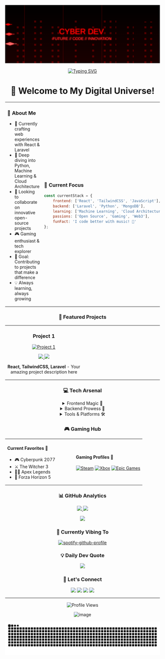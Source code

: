 <div align="center">

<!-- We'll keep your header SVG -->
<img src="header.svg" width="800" alt="Welcome to My GitHub"/>

<!-- Typing SVG for dynamic welcome message -->
[![Typing SVG](https://readme-typing-svg.herokuapp.com?font=Fira+Code&pause=1000&color=FF0000&center=true&vCenter=true&width=435&lines=Front+End+Developer;Open+Source+Enthusiast;Continuous+Learner;Gaming+Aficionado)](https://git.io/typing-svg)

# 🚀 Welcome to My Digital Universe! 

<table>
<tr>
<td width="50%">
<h3>💫 About Me</h3>

- 🔭 Currently crafting web experiences with React & Laravel
- 🌱 Deep diving into Python, Machine Learning & Cloud Architecture
- 👯 Looking to collaborate on innovative open-source projects
- 🎮 Gaming enthusiast & tech explorer
- 🎯 Goal: Contributing to projects that make a difference
- 💡 Always learning, always growing
</td>
<td width="50%">

### 🎯 Current Focus

```javascript
const currentStack = {
    frontend: ['React', 'TailwindCSS', 'JavaScript'],
    backend: ['Laravel', 'Python', 'MongoDB'],
    learning: ['Machine Learning', 'Cloud Architecture'],
    passions: ['Open Source', 'Gaming', 'Web3'],
    funFact: 'I code better with music! 🎵'
};
```
</td>
</tr>
</table>

### 🌟 Featured Projects

<table>
<tr>
<td width="33%">
<h3 align="center">Project 1</h3>
<div align="center">
<a href="PROJECT_LINK" target="_blank"><img src="/api/placeholder/300/200" width="300" alt="Project 1"/></a>
<p>
<a href="PROJECT_LINK" target="_blank">
<img src="https://img.shields.io/badge/CODE-ff9?style=for-the-badge&logo=github&logoColor=black"/>
</a>
<a href="DEMO_LINK" target="_blank">
<img src="https://img.shields.io/badge/LIVE-000?style=for-the-badge&logo=vercel&logoColor=white"/>
</a>
</p>
<p><strong>React, TailwindCSS, Laravel</strong> - Your amazing project description here</p>
</div>
                                                                                      
</td>
<td width="33%">
<!-- Add more projects similarly -->
</td>
</tr>
</table>

### 💻 Tech Arsenal

<details>
<summary>Frontend Magic 🎨</summary>
<br>

![React](https://img.shields.io/badge/react-%2320232a.svg?style=for-the-badge&logo=react&logoColor=%2361DAFB)
![JavaScript](https://img.shields.io/badge/javascript-%23323330.svg?style=for-the-badge&logo=javascript&logoColor=%23F7DF1E)
![TailwindCSS](https://img.shields.io/badge/tailwindcss-%2338B2AC.svg?style=for-the-badge&logo=tailwind-css&logoColor=white)
![Bootstrap](https://img.shields.io/badge/bootstrap-%238511FA.svg?style=for-the-badge&logo=bootstrap&logoColor=white)
![SASS](https://img.shields.io/badge/SASS-hotpink.svg?style=for-the-badge&logo=SASS&logoColor=white)
![MUI](https://img.shields.io/badge/MUI-%230081CB.svg?style=for-the-badge&logo=mui&logoColor=white)
![TypeScript](https://img.shields.io/badge/typescript-%23007ACC.svg?style=for-the-badge&logo=typescript&logoColor=white)
![Next JS](https://img.shields.io/badge/Next-black?style=for-the-badge&logo=next.js&logoColor=white)

</details>

<details>
<summary>Backend Prowess 💪</summary>
<br>

![Laravel](https://img.shields.io/badge/laravel-%23FF2D20.svg?style=for-the-badge&logo=laravel&logoColor=white)
![Python](https://img.shields.io/badge/python-3670A0?style=for-the-badge&logo=python&logoColor=ffdd54)
![MongoDB](https://img.shields.io/badge/MongoDB-%234ea94b.svg?style=for-the-badge&logo=mongodb&logoColor=white)
![MySQL](https://img.shields.io/badge/mysql-%2300f.svg?style=for-the-badge&logo=mysql&logoColor=white)
![Redis](https://img.shields.io/badge/redis-%23DD0031.svg?style=for-the-badge&logo=redis&logoColor=white)
![Docker](https://img.shields.io/badge/docker-%230db7ed.svg?style=for-the-badge&logo=docker&logoColor=white)

</details>

<details>
<summary>Tools & Platforms 🛠️</summary>
<br>

![Vite](https://img.shields.io/badge/vite-%23646CFF.svg?style=for-the-badge&logo=vite&logoColor=white)
![Chart.js](https://img.shields.io/badge/chart.js-F5788D.svg?style=for-the-badge&logo=chart.js&logoColor=white)
![WordPress](https://img.shields.io/badge/WordPress-%23117AC9.svg?style=for-the-badge&logo=WordPress&logoColor=white)
![JWT](https://img.shields.io/badge/JWT-black?style=for-the-badge&logo=JSON%20web%20tokens)
![AWS](https://img.shields.io/badge/AWS-%23FF9900.svg?style=for-the-badge&logo=amazon-aws&logoColor=white)
![GitHub Actions](https://img.shields.io/badge/github%20actions-%232671E5.svg?style=for-the-badge&logo=githubactions&logoColor=white)

</details>

### 🎮 Gaming Hub

<table>
<tr>
<td width="50%">

#### Current Favorites 🎯
- 🎮 Cyberpunk 2077
- ⚔️ The Witcher 3
- 🏃‍♂️ Apex Legends
- 🚗 Forza Horizon 5

</td>
<td width="50%">

#### Gaming Profiles 🎯
[![Steam](https://img.shields.io/badge/steam-%23000000.svg?style=for-the-badge&logo=steam&logoColor=white)](YOUR_STEAM_PROFILE)
[![Xbox](https://img.shields.io/badge/xbox-%23107C10.svg?style=for-the-badge&logo=xbox&logoColor=white)](YOUR_XBOX_PROFILE)
[![Epic Games](https://img.shields.io/badge/epicgames-%23313131.svg?style=for-the-badge&logo=epicgames&logoColor=white)](YOUR_EPIC_PROFILE)

</td>
</tr>
</table>

### 📊 GitHub Analytics

<p align="center">
<a href="https://github.com/volfir1">
  <img height="180em" src="https://github-readme-stats.vercel.app/api?username=volfir1&theme=radical&show_icons=true&include_all_commits=true&count_private=true"/>
  <img height="180em" src="https://github-readme-stats.vercel.app/api/top-langs/?username=volfir1&theme=radical&layout=compact&langs_count=8"/>
</a>
</p>

<p align="center">
  <img src="https://github-profile-trophy.vercel.app/?username=volfir1&theme=radical&row=1&column=6" />
</p>

### 🎵 Currently Vibing To
[![spotify-github-profile](https://spotify-github-profile.kittinanx.com/api/view?uid=31gdiatcitzua3qntc6rktjfxm2y&cover_image=true&theme=default&show_offline=false&background_color=121212&interchange=false&bar_color=53b14f&bar_color_cover=true)](https://github.com/kittinan/spotify-github-profile)

### 💡 Daily Dev Quote
![](https://quotes-github-readme.vercel.app/api?type=horizontal&theme=radical)

### 🤝 Let's Connect

<p align="center">
<a href="YOUR_LINKEDIN"><img src="https://img.shields.io/badge/linkedin-%230077B5.svg?style=for-the-badge&logo=linkedin&logoColor=white"/></a>
<a href="YOUR_TWITTER"><img src="https://img.shields.io/badge/Twitter-%231DA1F2.svg?style=for-the-badge&logo=Twitter&logoColor=white"/></a>
<a href="https://instagram.com/_eilst_"><img src="https://img.shields.io/badge/Instagram-%23E4405F.svg?style=for-the-badge&logo=Instagram&logoColor=white"/></a>
<a href="https://reddit.com/user/Sparking20"><img src="https://img.shields.io/badge/Reddit-%23FF4500.svg?style=for-the-badge&logo=Reddit&logoColor=white"/></a>
</p>

---

<p align="center">
<img src="https://komarev.com/ghpvc/?username=volfir1&color=blueviolet&style=flat-square&label=Profile+Views" alt="Profile Views"/>
</p>

![image](https://github.com/user-attachments/assets/7781647f-6bb1-41c7-8fac-63c2f3d695b3)

<!-- Snake animation -->
![Snake animation](https://github.com/volfir1/volfir1/blob/output/github-snake.svg?palette=github-dark)

</div>
